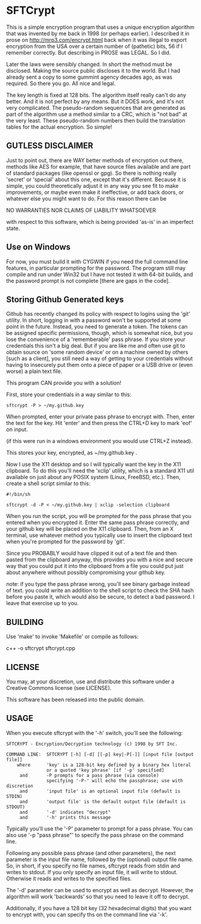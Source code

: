 # SFTCrypt

  This is a simple encryption program that uses a unique encryption algorithm
that was invented by me back in 1998 (or perhaps earlier).   I described it
in prose on http://mrp3.com/encrypt.html back when it was illegal to export
encryption from the USA over a certain number of (pathetic) bits, 56 if I
remember correctly.  But describing in PROSE was LEGAL.  So I did.

  Later the laws were sensibly changed.  In short the method must be
disclosed.  Making the source public discloses it to the world.  But I had
already sent a copy to some gummint agency decades ago, as was required.
So there you go.  All nice and legal.

  The key length is fixed at 128 bits.  The algorithm itself really can't do
any better.  And it is not perfect by any means.  But it DOES work, and it's
not very complicated.  The pseudo-random sequences that are generated as
part of the algorithm use a method similar to a CRC, which is "not bad" at
the very least.  These pseudo-random numbers then build the translation
tables for the actual encryption.  So simple!


## GUTLESS DISCLAIMER

  Just to point out, there are WAY better methods of encryption out there,
methods like AES for example, that have source files available and are part
of standard packages (like openssl or gpg).  So there is nothing really
'secret' or 'special' about this one, except that it's different.  Because
it is simple, you could theoretically adjust it in any way you see fit to
make improvements, or maybe even make it ineffective, or add back doors,
or whatever else you might want to do.  For this reason there can be

  NO WARRANTIES NOR CLAIMS OF LIABILITY WHATSOEVER

with respect to this software, which is being provided 'as-is' in an
imperfect state.


## Use on Windows

  For now, you must build it with CYGWIN if you need the full command line
features, in particular prompting for the password.  The program still may
compile and run under Win32 but I have not tested it with 64-bit builds,
and the password prompt is not complete [there are gaps in the code].


## Storing Github Generated keys

  Github has recently changed its policy with respect to logins using the
'git' utility.  In short, logging in with a password won't be supported at
some point in the future.  Instead, you need to generate a token.  The tokens
can be assigned specific permissions, though, which is somewhat nice, but you
lose the convenience of a 'rememberable' pass phrase.  If you store your
credentials this isn't a big deal.  But if you are like me and often use git
to obtain source on 'some random device' or on a machine owned by others
[such as a client], you still need a way of getting to your credentials
without having to insecurely put them onto a piece of paper or a USB drive
or (even worse) a plain text file.

  This program CAN provide you with a solution!

  First, store your credentials in a way similar to this:

    sftcrypt -P > ~/my.github.key

  When prompted, enter your private pass phrase to encrypt with. Then, enter
the text for the key.  Hit 'enter' and then press the CTRL+D key to mark 'eof'
on input.  

  (if this were run in a windows environment you would use CTRL+Z instead).

  This stores your key, encrypted, as ~/my.github.key .

  Now I use the X11 desktop and so I will typically want the key in the X11
clipboard.  To do this you'll need the 'xclip' utility, which is a standard
X11 util available on just about any POSIX system (Linux, FreeBSD, etc.).
Then, create a shell script similar to this:

    #!/bin/sh

    sftcrypt -d -P < ~/my.github.key | xclip -selection clipboard

  When you run the script, you will be prompted for the pass phrase that you
entered when you encrypted it.  Enter the same pass phrase correctly, and
your github key will be placed on the X11 clipboard.  Then, from an X
terminal, use whatever method you typically use to insert the clipboard text
when you're prompted for the password by 'git'.

  Since you PROBABLY would have clipped it out of a text file and then pasted
from the clipboard anyway, this provides you with a nice and secure way that
you could put it into the clipboard from a file you could put just about
anywhere without possibly compromising your github key.

  note:  if you type the pass phrase wrong, you'll see binary garbage instead
         of text. you could write an addition to the shell script to check
         the SHA hash before you paste it, which would also be secure, to
         detect a bad password.  I leave that exercise up to you.



## BUILDING

Use 'make' to invoke 'Makefile' or compile as follows:

  c++ -o sftcrypt sftcrypt.cpp


## LICENSE

  You may, at your discretion, use and distribute this software
  under a Creative Commons license (see LICENSE).

  This software has been released into the public domain.


## USAGE

  When you execute sftcrypt with the '-h' switch, you'll see the following:

    SFTCRYPT - Encryption/Decryption technology (c) 1998 by SFT Inc.

    COMMAND LINE:  SFTCRYPT [-h] [-d] [[-p] key|-P[-]] [input file [output file]]
        where      'key' is a 128-bit key defined by a binary hex literal
                   or a quoted 'key phrase' [if '-p' specified]
         and       -P prompts for a pass phrase (via console)
                   specifying '-P-' will echo the passphrase; use with discretion
         and       'input file' is an optional input file (default is STDIN)
         and       'output file' is the default output file (default is STDOUT)
         and       '-d' indicates "decrypt"
         and       '-h' prints this message


  Typically you'll use the '-P' parameter to prompt for a pass phrase.  You
can also use '-p "pass phrase"' to specify the pass phrase on the command
line.

  Following any possible pass phrase (and other parameters), the next
parameter is the input file name, followed by the (optional) output file name.
So, in short, if you specify no file names, sftcrypt reads from stdin and
writes to stdout.  If you only specify an input file, it will write to stdout.
Otherwise it reads and writes to the specified files.

  The '-d' parameter can be used to encrypt as well as decrypt.  However,
the algorithm will work 'backwards' so that you need to leave it off to
decrypt.

  Additionally, if you have a 128 bit key (32 hexadecimal digits) that you
want to encrypt with, you can specify ths on the command line via '-k'.




